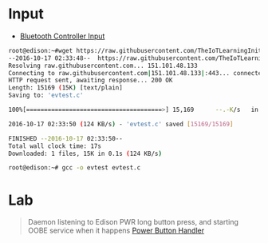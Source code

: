 # Input

- [Bluetooth Controller Input](http://2ld.de/edidoom/)

```sh
root@edison:~#wget https://raw.githubusercontent.com/TheIoTLearningInitiative/EmbeddedLinux/master/tools/evtest.c
--2016-10-17 02:33:48--  https://raw.githubusercontent.com/TheIoTLearningInitiative/EmbeddedLinux/master/tools/evtest.c
Resolving raw.githubusercontent.com... 151.101.48.133
Connecting to raw.githubusercontent.com|151.101.48.133|:443... connected.
HTTP request sent, awaiting response... 200 OK
Length: 15169 (15K) [text/plain]
Saving to: 'evtest.c'

100%[======================================>] 15,169      --.-K/s   in 0.1s    

2016-10-17 02:33:50 (124 KB/s) - 'evtest.c' saved [15169/15169]

FINISHED --2016-10-17 02:33:50--
Total wall clock time: 17s
Downloaded: 1 files, 15K in 0.1s (124 KB/s)
```

```sh
root@edison:~# gcc -o evtest evtest.c 
```

# Lab

> Daemon listening to Edison PWR long button press, and starting OOBE service when it happens [Power Button Handler](http://git.yoctoproject.org/cgit/cgit.cgi/meta-intel-edison/tree/meta-intel-edison-bsp/recipes-support/pwr-button-handler)
